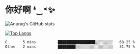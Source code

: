 # 你好啊 ❛‿˂✨

![Anurag's GitHub stats](https://github-readme-stats.vercel.app/api?username=ZombieFly&count_private=true&show_icons=true)

[![Top Langs](https://github-readme-stats.vercel.app/api/top-langs/?username=ZombieFly&layout=compact&count_private=true&hide=Ruby,makefile)](https://github.com/anuraghazra/github-readme-stats)

<!--START_SECTION:waka-->

```txt
C       5 mins          █████████████████░░░░░░░░   68.25 %
Other   2 mins          ████████░░░░░░░░░░░░░░░░░   31.75 %
```

<!--END_SECTION:waka-->
